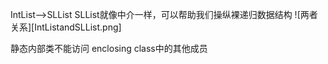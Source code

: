 IntList——>SLList
SLList就像中介一样，可以帮助我们操纵裸递归数据结构
![两者关系][IntListandSLList.png]

静态内部类不能访问 enclosing class中的其他成员